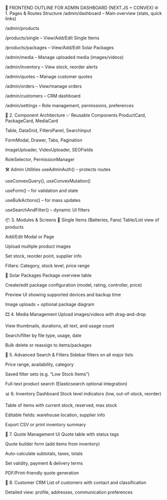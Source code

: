 🧭 FRONTEND OUTLINE FOR ADMIN DASHBOARD (NEXT.JS + CONVEX)
🌐 1. Pages & Routes Structure
/admin/dashboard – Main overview (stats, quick links)

/admin/products

/products/single – View/Add/Edit Single Items

/products/packages – View/Add/Edit Solar Packages

/admin/media – Manage uploaded media (images/videos)

/admin/inventory – View stock, reorder alerts

/admin/quotes – Manage customer quotes

/admin/orders – View/manage orders

/admin/customers – CRM dashboard

/admin/settings – Role management, permissions, preferences

🧩 2. Component Architecture
✅ Reusable Components
ProductCard, PackageCard, MediaCard

Table, DataGrid, FiltersPanel, SearchInput

FormModal, Drawer, Tabs, Pagination

ImageUploader, VideoUploader, SEOFields

RoleSelector, PermissionManager

🛠 Admin Utilities
useAdminAuth() – protects routes

useConvexQuery(), useConvexMutation()

useForm() – for validation and state

useBulkActions() – for mass updates

useSearchAndFilter() – dynamic UI filters

📦 3. Modules & Screens
🔹 Single Items (Batteries, Fans)
Table/List view of products

Add/Edit Modal or Page

Upload multiple product images

Set stock, reorder point, supplier info

Filters: Category, stock level, price range

🔹 Solar Packages
Package overview table

Create/edit package configuration (model, rating, controller, price)

Preview UI showing supported devices and backup time

Image uploads + optional package diagram

🎞 4. Media Management
Upload images/videos with drag-and-drop

View thumbnails, durations, alt text, and usage count

Search/filter by file type, usage, date

Bulk delete or reassign to items/packages

🧠 5. Advanced Search & Filters
Sidebar filters on all major lists

Price range, availability, category

Saved filter sets (e.g. “Low Stock Items”)

Full-text product search (Elasticsearch optional integration)

📊 6. Inventory Dashboard
Stock level indicators (low, out-of-stock, reorder)

Table of items with current stock, reserved, max stock

Editable fields: warehouse location, supplier info

Export CSV or print inventory summary

🧾 7. Quote Management UI
Quote table with status tags

Quote builder form (add items from inventory)

Auto-calculate subtotals, taxes, totals

Set validity, payment & delivery terms

PDF/Print-friendly quote generation

👥 8. Customer CRM
List of customers with contact and classification

Detailed view: profile, addresses, communication preferences

